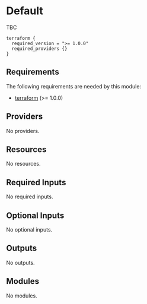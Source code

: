<!-- BEGIN_TF_DOCS -->
# Default

TBC

```hcl
terraform {
  required_version = ">= 1.0.0"
  required_providers {}
}
```

<!-- markdownlint-disable MD033 -->
## Requirements

The following requirements are needed by this module:

- <a name="requirement_terraform"></a> [terraform](#requirement\_terraform) (>= 1.0.0)

## Providers

No providers.

## Resources

No resources.

<!-- markdownlint-disable MD013 -->
## Required Inputs

No required inputs.

## Optional Inputs

No optional inputs.

## Outputs

No outputs.

## Modules

No modules.

<!-- END_TF_DOCS -->